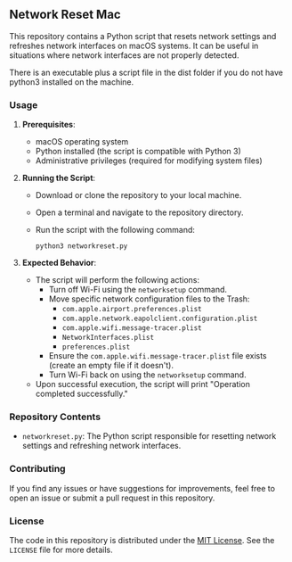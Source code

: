 ## Network Reset Mac

This repository contains a Python script that resets network settings and refreshes network interfaces on macOS systems. It can be useful in situations where network interfaces are not properly detected.


There is an executable plus a script file in the dist folder if you do not have python3 installed on the machine.
### Usage

1. **Prerequisites**:
   - macOS operating system
   - Python installed (the script is compatible with Python 3)
   - Administrative privileges (required for modifying system files)

2. **Running the Script**:
   - Download or clone the repository to your local machine.
   - Open a terminal and navigate to the repository directory.
   - Run the script with the following command:

     ```
     python3 networkreset.py
     ```

3. **Expected Behavior**:
   - The script will perform the following actions:
     - Turn off Wi-Fi using the `networksetup` command.
     - Move specific network configuration files to the Trash:
       - `com.apple.airport.preferences.plist`
       - `com.apple.network.eapolclient.configuration.plist`
       - `com.apple.wifi.message-tracer.plist`
       - `NetworkInterfaces.plist`
       - `preferences.plist`
     - Ensure the `com.apple.wifi.message-tracer.plist` file exists (create an empty file if it doesn't).
     - Turn Wi-Fi back on using the `networksetup` command.
   - Upon successful execution, the script will print "Operation completed successfully."

### Repository Contents

- `networkreset.py`: The Python script responsible for resetting network settings and refreshing network interfaces.

### Contributing

If you find any issues or have suggestions for improvements, feel free to open an issue or submit a pull request in this repository.

### License

The code in this repository is distributed under the [MIT License](LICENSE). See the `LICENSE` file for more details.
